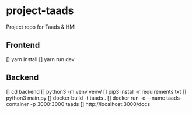 # project-taads

Project repo for Taads &amp; HMI

## Frontend

[] yarn install
[] yarn run dev

## Backend

[] cd backend
[] python3 -m venv venv/
[] pip3 install -r requirements.txt
[] python3 main.py
[] docker build -t taads .
[] docker run -d --name taads-container -p 3000:3000 taads
[] http://localhost:3000/docs
